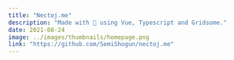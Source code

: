 ```yaml
---
title: "Nectoj.me"
description: "Made with 💖 using Vue, Typescript and Gridsome."
date: 2021-08-24
image: ../images/thumbnails/homepage.png
link: "https://github.com/SemiShogun/nectoj.me"
---
```

